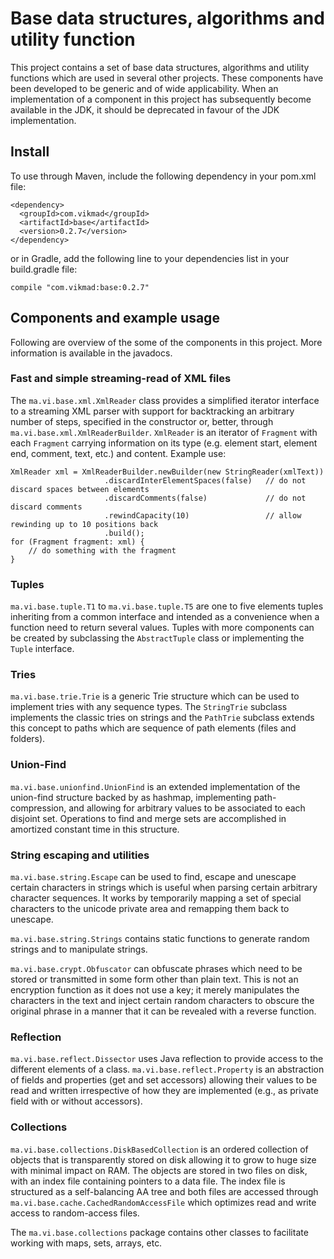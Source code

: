 # Base data structures, algorithms and utility function
This project contains a set of base data structures, algorithms and utility functions 
which are used in several other projects. These components have been developed to be
generic and of wide applicability. When an implementation of a component in this project 
has subsequently become available in the JDK, it should be deprecated in favour of the JDK 
implementation.

## Install
To use through Maven, include the following dependency in your pom.xml file:
 
    <dependency>
      <groupId>com.vikmad</groupId>
      <artifactId>base</artifactId>
      <version>0.2.7</version>
    </dependency>
    
or in Gradle, add the following line to your dependencies list in your build.gradle file:

    compile "com.vikmad:base:0.2.7"
    
## Components and example usage
Following are overview of the some of the components in this project. More information
is available in the javadocs.

### Fast and simple streaming-read of XML files

The `ma.vi.base.xml.XmlReader` class provides a simplified iterator interface to a streaming XML
parser with support for backtracking an arbitrary number of steps, specified in the constructor 
or, better, through `ma.vi.base.xml.XmlReaderBuilder`. `XmlReader` is an iterator of `Fragment` with
each `Fragment` carrying information on its type (e.g. element start, element end, comment, text, etc.)
and content. Example use:

    XmlReader xml = XmlReaderBuilder.newBuilder(new StringReader(xmlText))
                         .discardInterElementSpaces(false)   // do not discard spaces between elements
                         .discardComments(false)             // do not discard comments
                         .rewindCapacity(10)                 // allow rewinding up to 10 positions back
                         .build();
    for (Fragment fragment: xml) {
        // do something with the fragment
    }
    
### Tuples
`ma.vi.base.tuple.T1` to `ma.vi.base.tuple.T5` are one to five elements tuples inheriting from a common
interface and intended as a convenience when a function need to return several values. Tuples with more
components can be created by subclassing the `AbstractTuple` class or implementing the `Tuple` interface.

### Tries
`ma.vi.base.trie.Trie` is a generic Trie structure which can be used to implement tries with any sequence
types. The `StringTrie` subclass implements the classic tries on strings and the `PathTrie` subclass extends
this concept to paths which are sequence of path elements (files and folders).
 
### Union-Find
`ma.vi.base.unionfind.UnionFind` is an extended implementation of the union-find structure backed by as hashmap,
implementing path-compression, and allowing for arbitrary values to be associated to each disjoint set. Operations 
to find and merge sets are accomplished in amortized constant time in this structure.  

### String escaping and utilities
`ma.vi.base.string.Escape` can be used to find, escape and unescape certain characters in strings which is 
useful when parsing certain arbitrary character sequences. It works by temporarily mapping a set of special characters 
to the unicode private area and remapping them back to unescape. 

`ma.vi.base.string.Strings` contains static functions to generate random strings and to manipulate strings.

`ma.vi.base.crypt.Obfuscator` can obfuscate phrases which need to be stored or transmitted in some form other than
plain text. This is not an encryption function as it does not use a key; it merely manipulates the characters in the
text and inject certain random characters to obscure the original phrase in a manner that it can be revealed with
a reverse function.

### Reflection
`ma.vi.base.reflect.Dissector` uses Java reflection to provide access to the different elements of a class. 
`ma.vi.base.reflect.Property` is an abstraction of fields and properties (get and set accessors) allowing
their values to be read and written irrespective of how they are implemented (e.g., as private field with or without
accessors).

### Collections
`ma.vi.base.collections.DiskBasedCollection` is an ordered collection of objects that is transparently stored
on disk allowing it to grow to huge size with minimal impact on RAM. The objects are stored in two files on disk,
with an index file containing pointers to a data file. The index file is structured as a self-balancing AA tree
and both files are accessed through `ma.vi.base.cache.CachedRandomAccessFile` which optimizes read and write
access to random-access files.

The `ma.vi.base.collections` package contains other classes to facilitate working with maps, sets, arrays, etc. 


